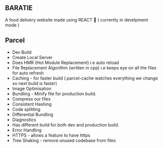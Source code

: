 ## BARATIE

A food delivery website made using REACT 🚀 ( currently in develpment mode )

## Parcel 

- Dev Build 
- Create Local Server
- Does HMR (Hot Module Replacement) i.e auto reload
- File Replacement Algorithm (written in cpp) i.e keeps eye on all the files for auto refresh
- Caching - for faster build (.parcel-cache watches everything we change so next build is faster) 
- Image Optimisation
- Bundling - Minify file for production build. 
- Compress our files
- Consistent Hashing
- Code splitting
- Differential Bundling
- Diagnostics
- Has different build for both dev and production build.
- Error Handling
- HTTPS - allows a feature to have https
- Tree Shaking - remove unused codebase from files